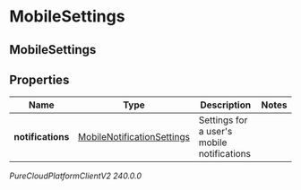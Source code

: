 # MobileSettings

## MobileSettings

## Properties

|Name | Type | Description | Notes|
|------------ | ------------- | ------------- | -------------|
| **notifications** | [MobileNotificationSettings](MobileNotificationSettings) | Settings for a user&#39;s mobile notifications | |



_PureCloudPlatformClientV2 240.0.0_
